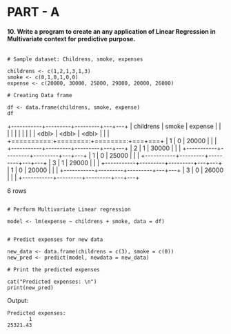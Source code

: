# PART - A

#### 10. Write a program to create an any application of Linear Regression in Multivariate context for predictive purpose.

```{r}

# Sample dataset: Childrens, smoke, expenses

childrens <- c(1,2,1,3,1,3)
smoke <- c(0,1,0,1,0,0)
expense <- c(20000, 30000, 25000, 29000, 20000, 26000)

# Creating Data frame

df <- data.frame(childrens, smoke, expense)
df
```

+-----------+---------+---------+---+---+
| childrens | smoke   | expense |   |   |
|           |         |         |   |   |
| \<dbl\>   | \<dbl\> | \<dbl\> |   |   |
+==========:+========:+========:+===+===+
| 1         | 0       | 20000   |   |   |
+-----------+---------+---------+---+---+
| 2         | 1       | 30000   |   |   |
+-----------+---------+---------+---+---+
| 1         | 0       | 25000   |   |   |
+-----------+---------+---------+---+---+
| 3         | 1       | 29000   |   |   |
+-----------+---------+---------+---+---+
| 1         | 0       | 20000   |   |   |
+-----------+---------+---------+---+---+
| 3         | 0       | 26000   |   |   |
+-----------+---------+---------+---+---+

6 rows

```{r}

# Perform Multivariate Linear regression

model <- lm(expense ~ childrens + smoke, data = df)
```

```{r}

# Predict expenses for new data

new_data <- data.frame(childrens = c(3), smoke = c(0))
new_pred <- predict(model, newdata = new_data)

# Print the predicted expenses

cat("Predicted expenses: \n")
print(new_pred)
```

Output:

```         
Predicted expenses:
       1
25321.43 
```
